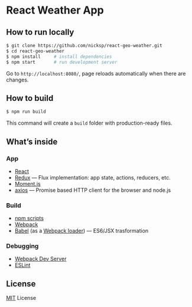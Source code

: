 # React Weather App

## How to run locally

```sh
$ git clone https://github.com/nicksp/react-geo-weather.git
$ cd react-geo-weather
$ npm install     # install dependencies
$ npm start       # run development server
```

Go to `http://localhost:8080/`, page reloads automatically when there are changes.

## How to build

```sh
$ npm run build
```

This command will create a `build` folder with production-ready files.

## What’s inside

### App

- [React](http://facebook.github.io/react/)
- [Redux](https://github.com/reactjs/redux) — Flux implementation: app state, actions, reducers, etc.
- [Moment.js](http://momentjs.com/)
- [axios](https://github.com/mzabriskie/axios) — Promise based HTTP client for the browser and node.js

### Build

- [npm scripts](https://docs.npmjs.com/misc/scripts)
- [Webpack](http://webpack.github.io/)
- [Babel](http://babeljs.io/) (as a [Webpack loader](https://github.com/babel/babel-loader)) — ES6/JSX trasformation

### Debugging

- [Webpack Dev Server](https://webpack.github.io/docs/webpack-dev-server.html)
- [ESLint](http://eslint.org/)

## License

[MIT](http://opensource.org/licenses/MIT) License
